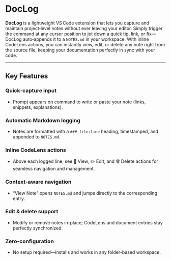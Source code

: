 # DocLog

**DocLog** is a lightweight VS Code extension that lets you capture and maintain project‐level notes without ever leaving your editor. Simply trigger the command at any cursor position to jot down a quick tip, link, or fix—DocLog auto‑appends it to a `NOTES.md` in your workspace. With inline CodeLens actions, you can instantly view, edit, or delete any note right from the source file, keeping your documentation perfectly in sync with your code.

---

## Key Features

### Quick‑capture input
- Prompt appears on command to write or paste your note (links, snippets, explanations).

### Automatic Markdown logging
- Notes are formatted with a `### file:line` heading, timestamped, and appended to `NOTES.md`.

### Inline CodeLens actions
- Above each logged line, see 📝 View, ✏️ Edit, and 🗑️ Delete actions for seamless navigation and management.

### Context‑aware navigation
- “View Note” opens `NOTES.md` and jumps directly to the corresponding entry.

### Edit & delete support
- Modify or remove notes in-place; CodeLens and document entries stay perfectly synchronized.

### Zero‑configuration
- No setup required—installs and works in any folder-based workspace.
